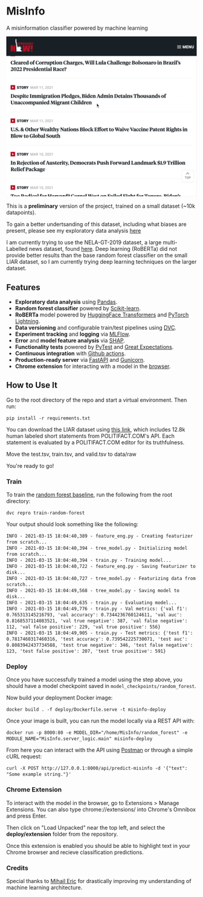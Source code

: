 # MisInfo
A misinformation classifier powered by machine learning

![demo](gifs/MisInfo_loopingImage.gif)

This is a **preliminary** version of the project, trained on a small dataset (~10k datapoints). 

To gain a better undertsanding of this dataset, including what biases are present, please see my exploratory data analysis [here](https://github.com/mattjacobs23/MisInfo/blob/main/notebooks/EDA_DataCleaning.ipynb)

I am currently trying to use the NELA-GT-2019 dataset, a large multi-Labelled news dataset, found [here](https://github.com/mgruppi/nela-gt-2019). Deep learning (RoBERTa) did not provide better results than the base random forest classifier on the small LIAR dataset, so I am currently trying deep learning techniques on the larger dataset.

## Features
* **Exploratory data analysis** using [Pandas](https://pandas.pydata.org/).
* **Random forest classifier** powered by [Scikit-learn](https://scikit-learn.org/stable/).
* **RoBERTa** model powered by [HuggingFace Transformers](https://huggingface.co/transformers/) and [PyTorch Lightning](https://github.com/PyTorchLightning/pytorch-lightning).
* **Data versioning** and configurable train/test pipelines using [DVC](https://github.com/iterative/dvc).
* **Experiment tracking** and **logging** via [MLFlow](https://mlflow.org/).
* **Error** and **model feature analysis** via [SHAP](https://github.com/slundberg/shap).
* **Functionality tests** powered by [PyTest](https://docs.pytest.org/en/stable/) and [Great Expectations](https://greatexpectations.io/).
* **Continuous integration** with [Github actions](https://github.com/features/actions).
* **Production-ready server** via [FastAPI](https://fastapi.tiangolo.com/) and [Gunicorn](https://gunicorn.org/).
* **Chrome extension** for interacting with a model in the [browser](https://chrome.google.com/webstore/category/extensions?hl=en).

## How to Use It
Go to the root directory of the repo and start a virtual environment. Then run:
```
pip install -r requirements.txt
```

You can download the LIAR dataset using [this link](https://www.cs.ucsb.edu/~william/data/liar_dataset.zip), which includes 12.8k human labeled short statements from POLITIFACT.COM's API. Each statement is evaluated by a POLITIFACT.COM editor for its truthfulness.

Move the test.tsv, train.tsv, and valid.tsv to data/raw

You're ready to go!

### Train
To train the [random forest baseline](https://github.com/mattjacobs23/MisInfo/blob/main/MisInfo/models/tree_model.py), run the following from the root directory:
```
dvc repro train-random-forest
```

Your output should look something like the following:
```
INFO - 2021-03-15 18:04:40,389 - feature_eng.py - Creating featurizer from scratch...
INFO - 2021-03-15 18:04:40,394 - tree_model.py - Initializing model from scratch...
INFO - 2021-03-15 18:04:40,394 - train.py - Training model...
INFO - 2021-03-15 18:04:40,722 - feature_eng.py - Saving featurizer to disk...
INFO - 2021-03-15 18:04:40,727 - tree_model.py - Featurizing data from scratch...
INFO - 2021-03-15 18:04:49,568 - tree_model.py - Saving model to disk...
INFO - 2021-03-15 18:04:49,635 - train.py - Evaluating model...
INFO - 2021-03-15 18:04:49,776 - train.py - Val metrics: {'val f1': 0.765313145216793, 'val accuracy': 0.7344236760124611, 'val auc': 0.8168537114083521, 'val true negative': 387, 'val false negative': 112, 'val false positive': 229, 'val true positive': 556}
INFO - 2021-03-15 18:04:49,905 - train.py - Test metrics: {'test f1': 0.7817460317460316, 'test accuracy': 0.739542225730071, 'test auc': 0.8083942437734588, 'test true negative': 346, 'test false negative': 123, 'test false positive': 207, 'test true positive': 591}
```

### Deploy

Once you have successfully trained a model using the step above, you should have a model checkpoint saved in `model_checkpoints/random_forest`.

Now build your deployment Docker image:
```
docker build . -f deploy/Dockerfile.serve -t misinfo-deploy
```

Once your image is built, you can run the model locally via a REST API with:
```
docker run -p 8000:80 -e MODEL_DIR="/home/MisInfo/random_forest" -e MODULE_NAME="MisInfo.server_logic.main" misinfo-deploy
```

From here you can interact with the API using [Postman](https://www.postman.com/) or through a simple cURL request:
```
curl -X POST http://127.0.0.1:8000/api/predict-misinfo -d '{"text": "Some example string."}'
```

### Chrome Extension

To interact with the model in the browser, go to Extensions > Manage Extensions. You can also type chrome://extensions/ into Chrome's Omnibox and press Enter.

Then click on "Load Unpacked" near the top left, and select the **deploy/extension** folder from the repository. 

Once this extension is enabled you should be able to highlight text in your Chrome browser and recieve classification predictions.

### Credits

Special thanks to [Mihail Eric](https://www.mihaileric.com/) for drastically improving my understanding of machine learning architecture. 
